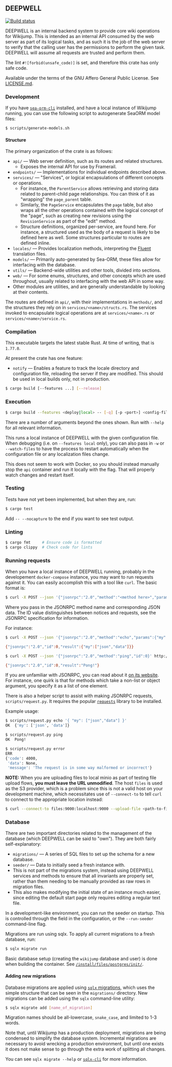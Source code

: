 ## DEEPWELL

<p>
  <a href="https://github.com/scpwiki/wikijump/actions?query=workflow%3A%22%5Bdeepwell%5D+Rust%22">
    <img src="https://github.com/scpwiki/wikijump/workflows/%5Bdeepwell%5D%20Rust/badge.svg"
         alt="Build status">
  </a>

  <!-- TODO publish to crates.io
  <a href="https://docs.rs/deepwell">
    <img src="https://docs.rs/deepwell/badge.svg"
         alt="docs.rs link">
  </a>
  -->
</p>

DEEPWELL is an internal backend system to provide core wiki operations for Wikijump.
This is intended as an internal API consumed by the web server as part of its logical tasks,
and as such it is the job of the web server to verify that the calling user has the permissions
to perform the given task. DEEPWELL will assume all requests are trusted and perform them.

The lint `#![forbid(unsafe_code)]` is set, and therefore this crate has only safe code.

Available under the terms of the GNU Affero General Public License. See [LICENSE.md](LICENSE.md).

### Development

If you have [`sea-orm-cli`](https://www.sea-ql.org/SeaORM/docs/generate-entity/sea-orm-cli/) installed, and have a local instance of Wikijump running, you can use the following script to autogenerate SeaORM model files:

```sh
$ scripts/generate-models.sh
```

#### Structure

The primary organization of the crate is as follows:

* `api/` &mdash; Web server definition, such as its routes and related structures.
  * Exposes the internal API for use by Framerail.
* `endpoints/` &mdash; Implementations for individual endpoints described above.
* `services/` &mdash; "Services", or logical encapsulations of different concepts or operations.
  * For instance, the `ParentService` allows retrieving and storing data related to parent-child page relationships. You can think of it as "wrapping" the `page_parent` table.
  * Similarly, the `PageService` encapsulates the `page` table, but also wraps all the other operations contained with the logical concept of the "page", such as creating new revisions using the `RevisionService` as part of the "edit" method.
  * Structure definitions, organized per-service, are found here. For instance, a structured used as the body of a request is likely to be defined here as well. Some structures particular to routes are defined inline.
* `locales/` &mdash; Provides localization methods, interpreting the [Fluent](https://projectfluent.org/) translation files.
* `models/` &mdash; Primarily auto-generated by Sea-ORM, these files allow for interfacing with the database.
* `utils/` &mdash; Backend-wide utilities and other tools, divided into sections.
* `web/` &mdash; For some enums, structures, and other concepts which are used throughout, usually related to interfacing with the web API in some way.
* Other modules are utilities, and are generally understandable by looking at their contents.

The routes are defined in `api/`, with their implementations in `methods/`, and the structures they rely on in `services/<name>/structs.rs`. The services invoked to encapsulate logical operations are at `services/<name>.rs` or `services/<name>/service.rs`.

### Compilation

This executable targets the latest stable Rust. At time of writing, that is `1.77.0`.

At present the crate has one feature:
* `notify` &mdash; Enables a feature to track the locale directory and configuration file, reloading the server if they are modified. This should be used in local builds only, not in production.

```sh
$ cargo build [--features ...] [--release]
```

### Execution

```sh
$ cargo build --features <deploy|local> -- [-q] [-p <port>] <config-file>
```

There are a number of arguments beyond the ones shown. Run with `--help` for all relevant information.

This runs a local instance of DEEPWELL with the given configuration file. When debugging (i.e. on `--features local` only), you can also pass in `-w` or `--watch-files` to have the process to restart automatically when the configuration file or any localization files change.

This does not seem to work with Docker, so you should instead manually stop the `api` container and run it locally with the flag. That will properly watch changes and restart itself.

### Testing

Tests have not yet been implemented, but when they are, run:

```sh
$ cargo test
```

Add `-- --nocapture` to the end if you want to see test output.

### Linting

```sh
$ cargo fmt     # Ensure code is formatted
$ cargo clippy  # Check code for lints
```

### Running requests

When you have a local instance of DEEPWELL running, probably in the developement `docker-compose` instance, you may want to run requests against it. You can easily accomplish this with a tool like `curl`. The basic format is:

```sh
$ curl -X POST --json '{"jsonrpc":"2.0","method":"<method here>","params":<json data of request>,"id":<request id>}' http://localhost:2747/jsonrpc
```

Where you pass in the JSONRPC method name and corresponding JSON data. The ID value distinguishes between notices and requests, see the JSONRPC specification for information.

For instance:

```sh
$ curl -X POST --json '{"jsonrpc":"2.0","method":"echo","params":{"my":["json","data"]},"id":0}' http://localhost:2747/jsonrpc

{"jsonrpc":"2.0","id":0,"result":{"my":["json","data"]}}

$ curl -X POST --json '{"jsonrpc":"2.0","method":"ping","id":0}' http://localhost:2747/jsonrpc

{"jsonrpc":"2.0","id":0,"result":"Pong!"}
```

If you are unfamiliar with JSONRPC, you can read about it [on its website](https://www.jsonrpc.org/specification). For instance, one quirk is that for methods which take a non-list or object argument, you specify it as a list of one element.

There is also a helper script to assist with making JSONRPC requests, `scripts/request.py`. It requires the popular [`requests`](https://requests.readthedocs.io/) library to be installed.

Example usage:

```sh
$ scripts/request.py echo '{ "my": ["json","data"] }'
OK  {'my': ['json', 'data']}

$ scripts/request.py ping
OK  Pong!

$ scripts/request.py error
ERR
{'code': 4000,
 'data': None,
 'message': 'The request is in some way malformed or incorrect'}
```

**NOTE:** When you are uploading files to local minio as part of testing file upload flows, **you must leave the URL unmodified**. The host `files` is used as the S3 provider, which is a problem since this is not a valid host on your development machine, which necessitates use of `--connect-to` to tell `curl` to connect to the appropriate location instead:

```sh
$ curl --connect-to files:9000:localhost:9000 --upload-file <path-to-file> <s3-presign-url>
```

### Database

There are two important directories related to the management of the database (which DEEPWELL can be said to "own"). They are both fairly self-explanatory:

* `migrations/` &mdash; A series of SQL files to set up the schema for a new database.
* `seeder/` &mdash; Data to initially seed a fresh instance with.
 * This is not part of the migrations system, instead using DEEPWELL services and methods to ensure that all invariants are properly set, rather than them needing to be manually provided as raw rows in migration files.
 * This also makes modifying the initial state of an instance much easier, since editing the default start page only requires editing a regular text file.

In a development-like environment, you can run the seeder on startup. This is controlled through the field in the configuration, or the `--run-seeder` command-line flag.

Migrations are run using sqlx. To apply all current migrations to a fresh database, run:

```sh
$ sqlx migrate run
```

Basic database setup (creating the `wikijump` database and user) is done when building the container. See [`/install/files/postgres/init/`](https://github.com/scpwiki/wikijump/tree/develop/install/files/postgres/init).

#### Adding new migrations

Database migrations are applied using [`sqlx` migrations](https://docs.rs/sqlx/latest/sqlx/macro.migrate.html), which uses the simple structure that can be seen in the `migrations/` directory. New migrations can be added using the `sqlx` command-line utility:

```sh
$ sqlx migrate add [name_of_migration]
```

Migration names should be all-lowercase, `snake_case`, and limited to 1-3 words.

Note that, until Wikijump has a production deployment, migrations are being condensed to simplify the database system. Incremental migrations are necessary to avoid wrecking a production environment, but until one exists it does not make sense to go through the extra work of splitting all changes.

You can see `sqlx migrate --help` or [`sqlx-cli`](https://crates.io/crates/sqlx-cli) for more information.
